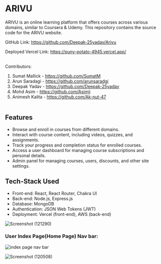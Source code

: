 # ARIVU

ARIVU is an online learning platform that offers courses across various domains, similar to Coursera & Udemy. This repository contains the source code for the ARIVU website.


 GitHub Link: https://github.com/Deepak-25yadav/Arivu

 Deployed Vercel Link: https://puny-potato-4945.vercel.app/ 
<br><br>

Contributors: <br>
1. Sumat Mallick - https://github.com/SumatM <br>
2. Arun Saradagi - https://github.com/arunsaradgi <br>
3. Deepak Yadav - https://github.com/Deepak-25yadav <br>
4. Mohd Asim - https://github.com/Asimji <br>
5. Animesh Kalita - https://github.com/Ak-nut-47 <br><br>

## Features

- Browse and enroll in courses from different domains.
- Interact with course content, including videos, quizzes, and assignments.
- Track your progress and completion status for enrolled courses.
- Access a user dashboard for managing course subscriptions and personal details.
- Admin panel for managing courses, users, discounts, and other site settings.

## Tech-Stack Used

- Front-end: React, React Router, Chakra UI
- Back-end: Node.js, Express.js
- Database: MongoDB
- Authentication: JSON Web Tokens (JWT)
- Deployment: Vercel (front-end), AWS (back-end)

![Screenshot (121290)](https://github.com/Deepak-25yadav/Arivu/assets/112754831/0c83ffdf-8932-4800-b1b0-dddb075158d1)

### User Index Page(Home Page) Nav bar: <br>
![index page nav bar](https://raw.githubusercontent.com/Deepak-25yadav/clean-iron-2384/c0cfa9b6c5cfe70d4c05ec59dc5c0501c1293a76/Screenshot%20(121290).png?token=GHSAT0AAAAAACC5CJCRFPC4RYA6NA2PTCYCZFSOQHQ) <br>

![Screenshot (120508)](https://github.com/Deepak-25yadav/Arivu/assets/112754831/869f6faf-a99b-466a-bd9f-d2e41d24fc52)
